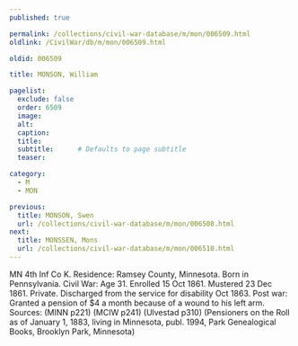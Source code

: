 ```yaml
---
published: true

permalink: /collections/civil-war-database/m/mon/006509.html
oldlink: /CivilWar/db/m/mon/006509.html

oldid: 006509

title: MONSON, William

pagelist:
  exclude: false
  order: 6509
  image: 
  alt:
  caption:
  title:
  subtitle:      # Defaults to page subtitle
  teaser:

category: 
  - M 
  - MON

previous:
  title: MONSON, Swen
  url: /collections/civil-war-database/m/mon/006508.html  
next:
  title: MONSSEN, Mons
  url: /collections/civil-war-database/m/mon/006510.html   
---
```

MN 4th Inf Co K. Residence: Ramsey County, Minnesota. Born in Pennsylvania. Civil War: Age 31. Enrolled 15 Oct 1861. Mustered 23 Dec 1861. Private. Discharged from the service for disability Oct 1863. Post war: Granted a pension of $4 a month because of a wound to his left arm. Sources: (MINN p221) (MCIW p241) (Ulvestad p310) (Pensioners on the Roll as of January 1, 1883, living in Minnesota, publ. 1994, Park Genealogical Books, Brooklyn Park, Minnesota)